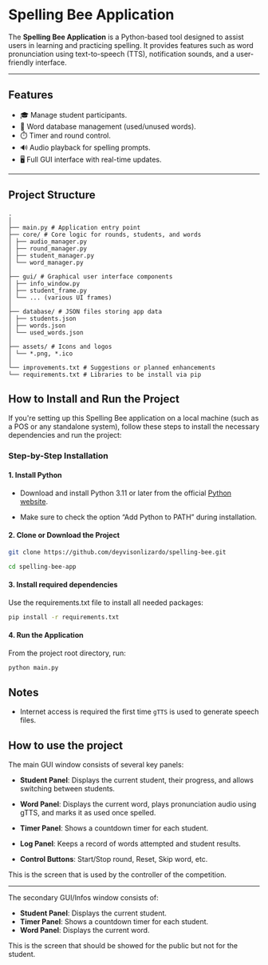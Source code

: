 # Spelling Bee Application

The **Spelling Bee Application** is a Python-based tool designed to assist users in learning and practicing spelling. It provides features such as word pronunciation using text-to-speech (TTS), notification sounds, and a user-friendly interface.

---

## Features

- 🎓 Manage student participants.
- 📖 Word database management (used/unused words).
- ⏱️ Timer and round control.
- 🔊 Audio playback for spelling prompts.
- 🖥️ Full GUI interface with real-time updates.

---

## Project Structure

```text
.
│
├── main.py # Application entry point
├── core/ # Core logic for rounds, students, and words
│ ├── audio_manager.py
│ ├── round_manager.py
│ ├── student_manager.py
│ └── word_manager.py
│
├── gui/ # Graphical user interface components
│ ├── info_window.py
│ ├── student_frame.py
│ └── ... (various UI frames)
│
├── database/ # JSON files storing app data
│ ├── students.json
│ ├── words.json
│ └── used_words.json
│
├── assets/ # Icons and logos
│ └── *.png, *.ico
│
└── improvements.txt # Suggestions or planned enhancements
└── requirements.txt # Libraries to be install via pip
```

## How to Install and Run the Project

If you're setting up this Spelling Bee application on a local machine (such as a POS or any standalone system), follow these steps to install the necessary dependencies and run the project:

### Step-by-Step Installation

#### 1. Install Python

- Download and install Python 3.11 or later from the official [Python website](https://www.python.org/downloads/).

- Make sure to check the option “Add Python to PATH” during installation.

#### 2. Clone or Download the Project

```bash
git clone https://github.com/deyvisonlizardo/spelling-bee.git
```
```bash
cd spelling-bee-app
```

#### 3. Install required dependencies

Use the requirements.txt file to install all needed packages:

```bash
pip install -r requirements.txt
```

#### 4. Run the Application

From the project root directory, run:

```bash
python main.py
```

## Notes
- Internet access is required the first time `gTTS` is used to generate speech files.

## How to use the project

The main GUI window consists of several key panels:

- **Student Panel**: Displays the current student, their progress, and allows switching between students.

- **Word Panel**: Displays the current word, plays pronunciation audio using gTTS, and marks it as used once spelled.

- **Timer Panel**: Shows a countdown timer for each student.

- **Log Panel**: Keeps a record of words attempted and student results.

- **Control Buttons**: Start/Stop round, Reset, Skip word, etc.

This is the screen that is used by the controller of the competition.



---

The secondary GUI/Infos window consists of:

- **Student Panel**: Displays the current student.
- **Timer Panel**: Shows a countdown timer for each student.
- **Word Panel**: Displays the current word.

This is the screen that should be showed for the public but not for the student.